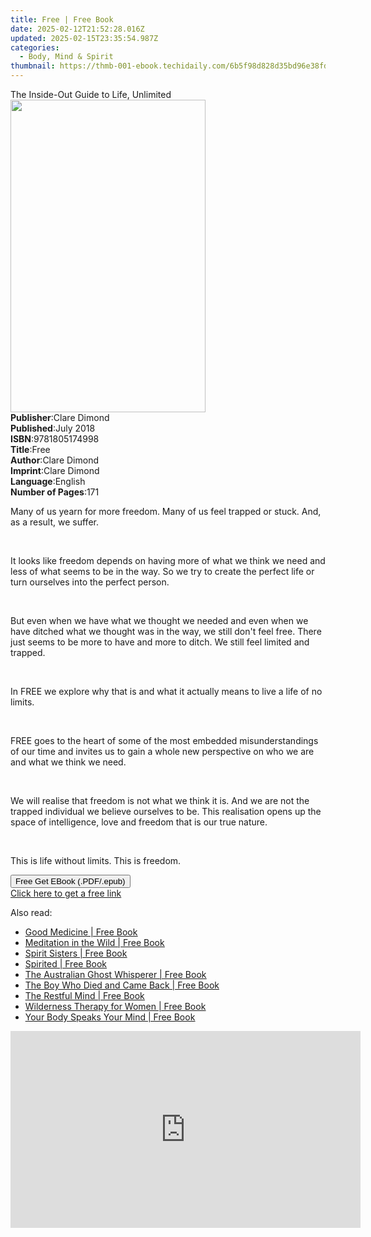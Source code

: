 ```yaml
---
title: Free | Free Book
date: 2025-02-12T21:52:28.016Z
updated: 2025-02-15T23:35:54.987Z
categories:
  - Body, Mind & Spirit
thumbnail: https://thmb-001-ebook.techidaily.com/6b5f98d828d35bd96e38fd193deffc95cc6e099d9ed2e5aba1f5ca3692f7567d.jpg
---
```

<main id="book-container">
  <div class="flex flex-col">
    <div class="book-brief flex-1 py-6 px-4 sm:p-6 md:py-10 md:px-8">
      <!-- brief-->
      <div class="book-brief-main">The Inside-Out Guide to Life, Unlimited</div>
    </div>
    <div
      class="book-meta-info flex-1 grid gap-4 col-start-1 col-end-3 row-start-1 sm:mb-6 sm:grid-cols-4 lg:gap-6 lg:col-start-2 lg:row-end-6 lg:row-span-6 lg:mb-0"
    >
      <div
        class="book-meta-info-left place-content-center mt-4 p-4 text-sm leading-6 col-start-2 col-span-2 dark:text-slate-400"
      >
        <img
          class="w-full h-500 object-cover rounded-lg sm:h-255 sm:col-span-2 lg:col-span-full"
          src="https://img-001-ebook.techidaily.com/a6bbae495093cdf2367e961a50f8c802293a712d627e8c444611409965311cb8.jpg"
          alt=""
          width="312"
          height="500"
        />
      </div>
      <div
        class="book-meta-info-right mt-2 col-start-1 row-start-2 col-span-3 self-center"
      >
        <!-- meta data  -->
        <div class="flex flex-col px-4 md:px-8">
          <div class="flex-1">
            <strong>Publisher</strong>:<span class="px-2">Clare Dimond</span>
          </div>
          <div class="flex-1">
            <strong>Published</strong>:<span class="px-2">July 2018</span>
          </div>
          <div class="flex-1">
            <strong>ISBN</strong>:<span class="px-2">9781805174998</span>
          </div>
          <div class="flex-1">
            <strong>Title</strong>:<span class="px-2">Free</span>
          </div>
          <div class="flex-1">
            <strong>Author</strong>:<span class="px-2">Clare Dimond</span>
          </div>
          <div class="flex-1">
            <strong>Imprint</strong>:<span class="px-2">Clare Dimond</span>
          </div>
          <div class="flex-1">
            <strong>Language</strong>:<span class="px-2">English</span>
          </div>
          <div class="flex-1">
            <strong>Number of Pages</strong>:<span class="px-2">171</span>
          </div>
        </div>
      </div>
    </div>
    <div class="book-description flex-1 py-6 px-4 sm:p-6 md:py-10 md:px-8">
      <div class="book-description-main">
        <div accordion-content="" id="description">
          <p>
            Many of us yearn for more freedom. Many of us feel trapped or stuck.
            And, as a result, we suffer.
          </p>
          <p><br /></p>
          <p>
            It looks like freedom depends on having more of what we think we
            need and less of what seems to be in the way. So we try to create
            the perfect life or turn ourselves into the perfect person.
          </p>
          <p><br /></p>
          <p>
            But even when we have what we thought we needed and even when we
            have ditched what we thought was in the way, we still don't feel
            free. There just seems to be more to have and more to ditch. We
            still feel limited and trapped.
          </p>
          <p><br /></p>
          <p>
            In FREE we explore why that is and what it actually means to live a
            life of no limits.
          </p>
          <p><br /></p>
          <p>
            FREE goes to the heart of some of the most embedded
            misunderstandings of our time and invites us to gain a whole new
            perspective on who we are and what we think we need.
          </p>
          <p><br /></p>
          <p>
            We will realise that freedom is not what we think it is. And we are
            not the trapped individual we believe ourselves to be. This
            realisation opens up the space of intelligence, love and freedom
            that is our true nature.
          </p>
          <p><br /></p>
          <p>This is life without limits. This is freedom.</p>
        </div>
        <div class="accordion-fader"></div>
      </div>
    </div>
    <div class="book-excerpts flex-1 py-6 px-4 sm:p-6 md:py-10 md:px-8"></div>
    <div
      class="book-about-author flex-1 py-6 px-4 sm:p-6 md:py-10 md:px-8"
    ></div>
    <div class="book-free-get flex-1 py-6 px-4 sm:p-6 md:py-10 md:px-8">
      <button
        id="btn-free-get"
        class="bg-blue-500 hover:bg-blue-700 text-white font-bold py-2 px-4 rounded"
      >
        Free Get EBook (.PDF/.epub)
      </button>
      <div id="countdown-display" class="px-2 text-lg mt-2"></div>
      <a
        id="free-link"
        class="hidden bg-blue-500 hover:bg-blue-700 text-white font-bold py-2 px-4 rounded"
        href="https://www.ebooks.com/en-us/book/211258706/free/clare-dimond/"
        target="_blank"
        >Click here to get a free link</a
      >
    </div>
    <script>
      let countdownTime = 0;
      let countdownInterval = null;
      document
        .getElementById('btn-free-get')
        .addEventListener('click', startCountdown);
      function startCountdown() {
        countdownTime = new Date().getTime() + 60000 * 3;
        countdownInterval = setInterval(updateCountdown, 1000);
        document.getElementById('btn-free-get').disabled = true;
        document
          .getElementById('btn-free-get')
          .classList.add('bg-gray-500', 'cursor-not-allowed');
      }
      function updateCountdown() {
        let currentTime = new Date().getTime();
        let timeLeft = countdownTime - currentTime;
        let secondsLeft = Math.floor(timeLeft / 1000);
        document.getElementById('countdown-display').innerHTML =
          `Remaining time: ${secondsLeft} seconds.`;
        if (secondsLeft <= 0) {
          clearInterval(countdownInterval);
          document.getElementById('btn-free-get').classList.add('hidden');
          document.getElementById('free-link').classList.remove('hidden');
          document.getElementById('countdown-display').innerHTML = '';
        }
      }
    </script>
  </div>
</main>

<ins class="adsbygoogle"
      style="display:block"
      data-ad-client="ca-pub-7571918770474297"
      data-ad-slot="8358498916"
      data-ad-format="auto"
      data-full-width-responsive="true"></ins>
    

<span class="atpl-alsoreadstyle">Also read:</span>
<div><ul>
<li><a href="https://novels-ebooks.techidaily.com/1624390-9781405522021-good-medicine/"><u>Good Medicine | Free Book</u></a></li>
<li><a href="https://novels-ebooks.techidaily.com/1619817-9781780996912-meditation-in-the-wild/"><u>Meditation in the Wild | Free Book</u></a></li>
<li><a href="https://novels-ebooks.techidaily.com/1616518-9780733625466-spirit-sisters/"><u>Spirit Sisters | Free Book</u></a></li>
<li><a href="https://novels-ebooks.techidaily.com/1618539-9781444719840-spirited/"><u>Spirited | Free Book</u></a></li>
<li><a href="https://novels-ebooks.techidaily.com/1616031-9780733628191-the-australian-ghost-whisperer/"><u>The Australian Ghost Whisperer | Free Book</u></a></li>
<li><a href="https://novels-ebooks.techidaily.com/1619747-9781608682362-the-boy-who-died-and-came-back/"><u>The Boy Who Died and Came Back | Free Book</u></a></li>
<li><a href="https://novels-ebooks.techidaily.com/1614373-9781444762327-the-restful-mind/"><u>The Restful Mind | Free Book</u></a></li>
<li><a href="https://novels-ebooks.techidaily.com/1619110-9781317764632-wilderness-therapy-for-women/"><u>Wilderness Therapy for Women | Free Book</u></a></li>
<li><a href="https://novels-ebooks.techidaily.com/1615055-9781405525350-your-body-speaks-your-mind/"><u>Your Body Speaks Your Mind | Free Book</u></a></li>
</ul></div>

<!-- affiliate ads begin -->
<iframe width="560" height="315" src="https://www.youtube.com/embed/fo4lNZ84x9Q?si=WdcYPZp-9VJnZEnC" title="YouTube video player" frameborder="0" allow="accelerometer; autoplay; clipboard-write; encrypted-media; gyroscope; picture-in-picture; web-share" referrerpolicy="strict-origin-when-cross-origin" allowfullscreen></iframe>
<!-- affiliate ads end -->

